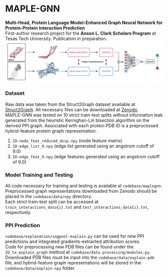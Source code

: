 # MAPLE-GNN
**Multi-Head, Protein Language Model-Enhanced Graph Neural Network for Protein-Protein Interaction Prediction** \
First-author research project for the **Anson L. Clark Scholars Program** at Texas Tech University. Publication in preparation. \
![MAPLE-GNN Architecture](https://github.com/btang2/MAPLE-GNN/blob/main/images/gnn-model-diagram.png?raw=true)
### Dataset
Raw data was taken from the Struct2Graph dataset available at [Struct2Graph](https://github.com/baranwa2/Struct2Graph). All necessary files can be downloaded at [Zenodo](https://zenodo.org/records/13123920). \
MAPLE-GNN was tested on 10 strict train-test splits without information leak generated from the heuristic Kernighan-Lin bisection algorithm on the derived PPI graph. Associated with each protein PDB ID is a preprocessed hybrid-feature protein graph representation:
1. `ID-node_feat_reduced_dssp.npy` (node feature matrix)
2. `ID-edge_list_9.npy` (edge list generated using an angstrom cutoff of 9.0) 
3. `ID-edge_feat_9.npy` (edge features generated using an angstrom cutoff of 9.0)
### Model Training and Testing
All code necessary for training and testing is available at `codebase/maplegnn`. \
Preprocessed graph representations downloaded from Zenodo should be placed in the `codebase/data/npy` directory. \
Each strict train-test split can be accessed at `train_interactions_data{i}.txt` and `test_interactions_data{i}.txt`, respectively.
### PPI Prediction
`codebase/explanation/sagpool-explain.py` can be used for new PPI predictions and integrated gradients-extracted attribution scores. \
Code for preprocessing new PDB files can be found under the `ID_to_explain_graph` method at `codebase/data processing/modules.py`. \
Downloaded PDB files must be input into the `codebase/data/explain-pdb` file, and hybrid-feature graph representations will be stored in the `codebase/data/explain-npy` folder.
